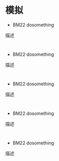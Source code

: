 # 模拟
* BM22 dosomething

描述
```

```
<!-- ![img]() -->
```cpp

```
* BM22 dosomething

描述
```

```
<!-- ![img]() -->
```cpp

```
* BM22 dosomething

描述
```

```
<!-- ![img]() -->
```cpp

```
* BM22 dosomething

描述
```

```
<!-- ![img]() -->
```cpp

```
* BM22 dosomething

描述
```

```
<!-- ![img]() -->
```cpp

```
